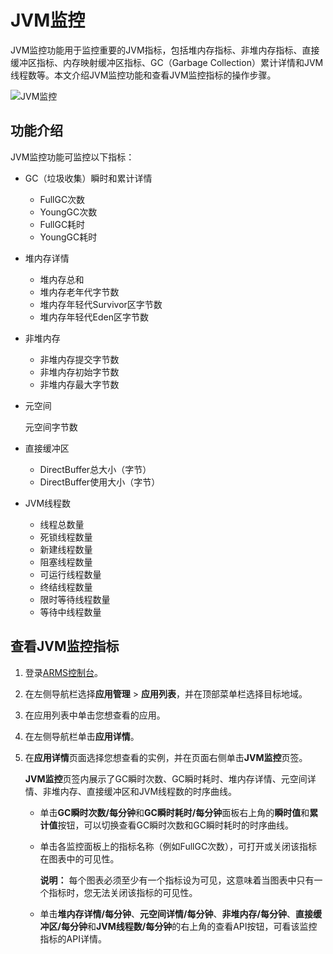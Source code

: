 # JVM监控

JVM监控功能用于监控重要的JVM指标，包括堆内存指标、非堆内存指标、直接缓冲区指标、内存映射缓冲区指标、GC（Garbage Collection）累计详情和JVM线程数等。本文介绍JVM监控功能和查看JVM监控指标的操作步骤。

![JVM监控](https://static-aliyun-doc.oss-accelerate.aliyuncs.com/assets/img/zh-CN/8169248951/p143547.png)

## 功能介绍

JVM监控功能可监控以下指标：

-   GC（垃圾收集）瞬时和累计详情
    -   FullGC次数
    -   YoungGC次数
    -   FullGC耗时
    -   YoungGC耗时
-   堆内存详情
    -   堆内存总和
    -   堆内存老年代字节数
    -   堆内存年轻代Survivor区字节数
    -   堆内存年轻代Eden区字节数
-   非堆内存
    -   非堆内存提交字节数
    -   非堆内存初始字节数
    -   非堆内存最大字节数
-   元空间

    元空间字节数

-   直接缓冲区
    -   DirectBuffer总大小（字节）
    -   DirectBuffer使用大小（字节）
-   JVM线程数
    -   线程总数量
    -   死锁线程数量
    -   新建线程数量
    -   阻塞线程数量
    -   可运行线程数量
    -   终结线程数量
    -   限时等待线程数量
    -   等待中线程数量

## 查看JVM监控指标

1.  登录[ARMS控制台](https://arms.console.aliyun.com/#/home)。

2.  在左侧导航栏选择**应用管理** \> **应用列表**，并在顶部菜单栏选择目标地域。

3.  在应用列表中单击您想查看的应用。

4.  在左侧导航栏单击**应用详情**。

5.  在**应用详情**页面选择您想查看的实例，并在页面右侧单击**JVM监控**页签。

    **JVM监控**页签内展示了GC瞬时次数、GC瞬时耗时、堆内存详情、元空间详情、非堆内存、直接缓冲区和JVM线程数的时序曲线。

    -   单击**GC瞬时次数/每分钟**和**GC瞬时耗时/每分钟**面板右上角的**瞬时值**和**累计值**按钮，可以切换查看GC瞬时次数和GC瞬时耗时的时序曲线。
    -   单击各监控面板上的指标名称（例如FullGC次数），可打开或关闭该指标在图表中的可见性。

        **说明：** 每个图表必须至少有一个指标设为可见，这意味着当图表中只有一个指标时，您无法关闭该指标的可见性。

    -   单击**堆内存详情/每分钟**、**元空间详情/每分钟**、**非堆内存/每分钟**、**直接缓冲区/每分钟**和**JVM线程数/每分钟**的右上角的查看API按钮，可看该监控指标的API详情。

